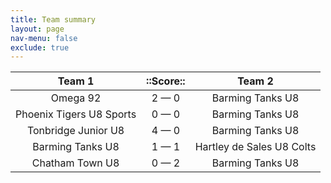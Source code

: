 ```yaml
---
title: Team summary
layout: page
nav-menu: false
exclude: true
---
```




|          Team 1          |  ::Score::  |          Team 2           |
|:------------------------:|:-----------:|:-------------------------:|
|         Omega 92         | 2 &mdash; 0 |     Barming Tanks U8      |
| Phoenix Tigers U8 Sports | 0 &mdash; 0 |     Barming Tanks U8      |
|   Tonbridge Junior U8    | 4 &mdash; 0 |     Barming Tanks U8      |
|     Barming Tanks U8     | 1 &mdash; 1 | Hartley de Sales U8 Colts |
|     Chatham Town U8      | 0 &mdash; 2 |     Barming Tanks U8      |

 <br /><br /><br />